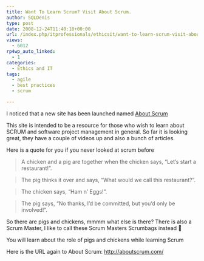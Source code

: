 ```yaml
---
title: Want To Learn Scrum? Visit About Scrum.
author: SQLDenis
type: post
date: 2008-12-24T11:40:18+00:00
url: /index.php/itprofessionals/ethicsit/want-to-learn-scrum-visit-about-scrum/
views:
  - 6012
rp4wp_auto_linked:
  - 1
categories:
  - Ethics and IT
tags:
  - agile
  - best practices
  - scrum

---
```

I noticed that a new site has been launched named [About Scrum][1]

This site is intended to be a resource for those who wish to learn about SCRUM and software project management in general. So far it is looking great, they have a couple of videos up and also a bunch of articles.

Here is a quote for you if you never looked at scrum before

> A chicken and a pig are together when the chicken says, &#8220;Let&#8217;s start a restaurant!&#8221;.
  
> The pig thinks it over and says, &#8220;What would we call this restaurant?&#8221;.
  
> The chicken says, &#8220;Ham n&#8217; Eggs!&#8221;.
  
> The pig says, &#8220;No thanks, I&#8217;d be committed, but you&#8217;d only be involved!&#8221;.

So there are pigs and chickens, mmmm what else is there? There is also a Scrum Master, I like to call these Scrum Masters Scrumbags instead 🙂
  
You will learn about the role of pigs and chickens while learning Scrum

Here is the URL again to About Scrum: http://aboutscrum.com/

 [1]: http://aboutscrum.com/